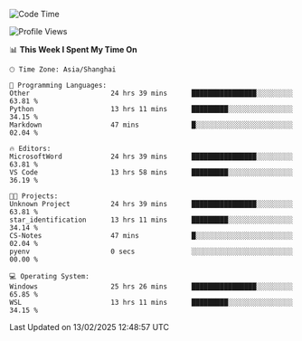 <!--START_SECTION:waka-->
![Code Time](http://img.shields.io/badge/Code%20Time-2%2C283%20hrs%2024%20mins-blue)

![Profile Views](http://img.shields.io/badge/Profile%20Views-3-blue)

📊 **This Week I Spent My Time On** 

```text
🕑︎ Time Zone: Asia/Shanghai

💬 Programming Languages: 
Other                    24 hrs 39 mins      ████████████████░░░░░░░░░   63.81 % 
Python                   13 hrs 11 mins      █████████░░░░░░░░░░░░░░░░   34.15 % 
Markdown                 47 mins             █░░░░░░░░░░░░░░░░░░░░░░░░   02.04 % 

🔥 Editors: 
MicrosoftWord            24 hrs 39 mins      ████████████████░░░░░░░░░   63.81 % 
VS Code                  13 hrs 58 mins      █████████░░░░░░░░░░░░░░░░   36.19 % 

🐱‍💻 Projects: 
Unknown Project          24 hrs 39 mins      ████████████████░░░░░░░░░   63.81 % 
star_identification      13 hrs 11 mins      █████████░░░░░░░░░░░░░░░░   34.14 % 
CS-Notes                 47 mins             █░░░░░░░░░░░░░░░░░░░░░░░░   02.04 % 
pyenv                    0 secs              ░░░░░░░░░░░░░░░░░░░░░░░░░   00.00 % 

💻 Operating System: 
Windows                  25 hrs 26 mins      ████████████████░░░░░░░░░   65.85 % 
WSL                      13 hrs 11 mins      █████████░░░░░░░░░░░░░░░░   34.15 % 
```


 Last Updated on 13/02/2025 12:48:57 UTC
<!--END_SECTION:waka-->